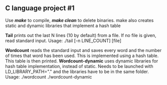 ## C language project #1

Use ***make*** to compile, ***make clean*** to delete binaries.
make also creates static and dynamic libraries that implement a hash table

**Tail** prints out the last N lines (10 by default) from a file. If no file is given, read standard input.
Usage:  ./tail [-n LINE_COUNT] [file]

**Wordcount** reads the standard input and saves every word and the number of times that word has been used.
This is implemented using a hash table. This table is then printed.
**Wordcount-dynamic** uses dynamic libraries for hash table implementation, instead of static.
Needs to be launched with LD_LIBRARY_PATH="." and the libraries have to be in the same folder.
Usage:  ./wordcount
        ./wordcount-dynamic